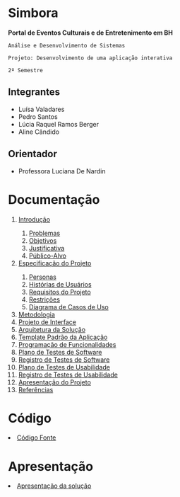 # Simbora 

<strong>Portal de Eventos Culturais e de Entretenimento em BH</strong>

`Análise e Desenvolvimento de Sistemas`

`Projeto: Desenvolvimento de uma aplicação interativa`

`2º Semestre`

## Integrantes

* Luísa Valadares
* Pedro Santos
* Lúcia Raquel Ramos Berger
* Aline Cândido

## Orientador

* Professora Luciana De Nardin

# Documentação

<ol>
<li><a href="docs/01-Documentação de Contexto.md"> Introdução</a></li>
  <ol>
    <li><a href= "https://github.com/ICEI-PUC-Minas-PMV-ADS/pmv-ads-2022-1-e2-proj-int-t6-projeto-g4/blob/main/docs/01-Documenta%C3%A7%C3%A3o%20de%20Contexto.md#problema"> Problemas</a></li>
    <li><a href= "https://github.com/ICEI-PUC-Minas-PMV-ADS/pmv-ads-2022-1-e2-proj-int-t6-projeto-g4/blob/main/docs/01-Documenta%C3%A7%C3%A3o%20de%20Contexto.md#objetivos"> Objetivos</a></li>
    <li><a href= "https://github.com/ICEI-PUC-Minas-PMV-ADS/pmv-ads-2022-1-e2-proj-int-t6-projeto-g4/blob/main/docs/01-Documenta%C3%A7%C3%A3o%20de%20Contexto.md#justificativa"> Justificativa</a></li>
    <li><a href= "https://github.com/ICEI-PUC-Minas-PMV-ADS/pmv-ads-2022-1-e2-proj-int-t6-projeto-g4/blob/main/docs/01-Documenta%C3%A7%C3%A3o%20de%20Contexto.md#p%C3%BAblico-alvo"> Público-Alvo</a></li>
  </ol>
<li><a href="docs/02-Especificação do Projeto.md"> Especificação do Projeto</a></li>
  <ol>
    <li><a href= "https://github.com/ICEI-PUC-Minas-PMV-ADS/pmv-ads-2022-1-e2-proj-int-t6-projeto-g4/blob/main/docs/02-Especifica%C3%A7%C3%A3o%20do%20Projeto.md#personas"> Personas</a></li>
    <li><a href= "https://github.com/ICEI-PUC-Minas-PMV-ADS/pmv-ads-2022-1-e2-proj-int-t6-projeto-g4/blob/main/docs/02-Especifica%C3%A7%C3%A3o%20do%20Projeto.md#hist%C3%B3rias-de-usu%C3%A1rios"> Histórias de Usuários</a></li>
    <li><a href= "https://github.com/ICEI-PUC-Minas-PMV-ADS/pmv-ads-2022-1-e2-proj-int-t6-projeto-g4/blob/main/docs/02-Especifica%C3%A7%C3%A3o%20do%20Projeto.md#requisitos-do-projeto"> Requisitos do Projeto</a></li>
    <li><a href= "https://github.com/ICEI-PUC-Minas-PMV-ADS/pmv-ads-2022-1-e2-proj-int-t6-projeto-g4/blob/main/docs/02-Especifica%C3%A7%C3%A3o%20do%20Projeto.md#restri%C3%A7%C3%B5es"> Restrições</a></li>
     <li><a href= "https://github.com/ICEI-PUC-Minas-PMV-ADS/pmv-ads-2022-1-e2-proj-int-t6-projeto-g4/blob/main/docs/02-Especifica%C3%A7%C3%A3o%20do%20Projeto.md#diagrama-de-casos-de-uso"> Diagrama de Casos de Uso</a></li>
  </ol>
<li><a href="docs/03-Metodologia.md"> Metodologia</a></li>
<li><a href="docs/04-Projeto de Interface.md"> Projeto de Interface</a></li>
<li><a href="docs/05-Arquitetura da Solução.md"> Arquitetura da Solução</a></li>
<li><a href="docs/06-Template Padrão da Aplicação.md"> Template Padrão da Aplicação</a></li>
<li><a href="docs/07-Programação de Funcionalidades.md"> Programação de Funcionalidades</a></li>
<li><a href="docs/08-Plano de Testes de Software.md"> Plano de Testes de Software</a></li>
<li><a href="docs/09-Registro de Testes de Software.md"> Registro de Testes de Software</a></li>
<li><a href="docs/10-Plano de Testes de Usabilidade.md"> Plano de Testes de Usabilidade</a></li>
<li><a href="docs/11-Registro de Testes de Usabilidade.md"> Registro de Testes de Usabilidade</a></li>
<li><a href="docs/12-Apresentação do Projeto.md"> Apresentação do Projeto</a></li>
<li><a href="docs/13-Referências.md"> Referências</a></li>
</ol>

# Código

<li><a href="src/README.md"> Código Fonte</a></li>

# Apresentação

<li><a href="presentation/README.md"> Apresentação da solução</a></li>
